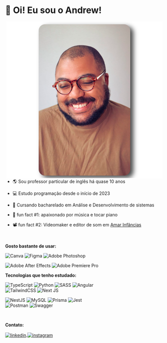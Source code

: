 <h1 align="left">👋 Oi! Eu sou o Andrew!</h1>

<img align="right" width="500px" src="./profilePic.png">

- :earth_americas: Sou professor particular de inglês há quase 10 anos

- :computer: Estudo programação desde o início de 2023
  
- :memo: Cursando bacharelado em Análise e Desenvolvimento de sistemas
  
- :musical_keyboard: fun fact #1: apaixonado por música e tocar piano

- :film_projector: fun fact #2: Videomaker e editor de som em [Amar Infâncias](https://www.instagram.com/amarinfancias/)
<p>&nbsp;</p>

<p><strong>Gosto bastante de usar:</strong></p>

![Canva](https://img.shields.io/badge/Canva-%2300C4CC.svg?style=for-the-badge&logo=Canva&logoColor=white)
![Figma](https://img.shields.io/badge/figma-%23F24E1E.svg?style=for-the-badge&logo=figma&logoColor=white)
![Adobe Photoshop](https://img.shields.io/badge/adobe%20photoshop-%2331A8FF.svg?style=for-the-badge&logo=adobe%20photoshop&logoColor=white)

![Adobe After Effects](https://img.shields.io/badge/Adobe%20After%20Effects-9999FF.svg?style=for-the-badge&logo=Adobe%20After%20Effects&logoColor=white)
![Adobe Premiere Pro](https://img.shields.io/badge/Adobe%20Premiere%20Pro-9999FF.svg?style=for-the-badge&logo=Adobe%20Premiere%20Pro&logoColor=white)

<p><strong>Tecnologias que tenho estudado:</strong><p>

![TypeScript](https://img.shields.io/badge/typescript-%23007ACC.svg?style=for-the-badge&logo=typescript&logoColor=white)
![Python](https://img.shields.io/badge/python-3670A0?style=for-the-badge&logo=python&logoColor=ffdd54)
![SASS](https://img.shields.io/badge/SASS-hotpink.svg?style=for-the-badge&logo=SASS&logoColor=white)
![Angular](https://img.shields.io/badge/angular-%23DD0031.svg?style=for-the-badge&logo=angular&logoColor=white)
<br>
![TailwindCSS](https://img.shields.io/badge/tailwindcss-%2338B2AC.svg?style=for-the-badge&logo=tailwind-css&logoColor=white)
![Next JS](https://img.shields.io/badge/Next-black?style=for-the-badge&logo=next.js&logoColor=white)

![NestJS](https://img.shields.io/badge/nestjs-%23E0234E.svg?style=for-the-badge&logo=nestjs&logoColor=white)
![MySQL](https://img.shields.io/badge/mysql-4479A1.svg?style=for-the-badge&logo=mysql&logoColor=white)
![Prisma](https://img.shields.io/badge/Prisma-3982CE?style=for-the-badge&logo=Prisma&logoColor=white)
![Jest](https://img.shields.io/badge/-jest-%23C21325?style=for-the-badge&logo=jest&logoColor=white)
<br>
![Postman](https://img.shields.io/badge/Postman-FF6C37?style=for-the-badge&logo=postman&logoColor=white)
![Swagger](https://img.shields.io/badge/-Swagger-%23Clojure?style=for-the-badge&logo=swagger&logoColor=white)

<p>&nbsp;</p>
<p><strong>Contato:</strong></p>
<a href="https://www.linkedin.com/in/andrew-pacheco-de-oliveira-33a88445/" target="_blank">
  <img align="center" src="https://img.shields.io/badge/-andrew-05122A?style=flat&logo=linkedin" alt="linkedin"/>
</a>
<a href="https://instagram.com/_andrew.code" target="_blank">
 <img align="center" src="https://img.shields.io/badge/-_andrew.code-05122A?style=flat&logo=instagram" alt="instagram"/>
</a>
